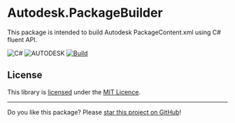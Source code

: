 # Autodesk.PackageBuilder

This package is intended to build Autodesk PackageContent.xml using C# fluent API. 

![C#](https://img.shields.io/badge/C%23-blue)
![AUTODESK](https://img.shields.io/badge/AUTODESK-black?logo=autodesk&logoColor=white)
[![Build](https://github.com/ricaun-io/Autodesk.PackageBuilder/actions/workflows/Build.yml/badge.svg)](https://github.com/ricaun-io/Autodesk.PackageBuilder/actions)

## License

This library is [licensed](LICENSE) under the [MIT Licence](https://en.wikipedia.org/wiki/MIT_License).

---

Do you like this package? Please [star this project on GitHub](https://github.com/ricaun-io/Autodesk.PackageBuilder/stargazers)!
